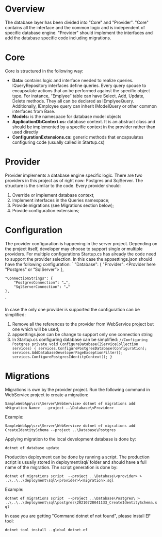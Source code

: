 # Overview

The database layer has been divided into "Core" and "Provider". "Core" contains all the interface and the common logic and is independent of specific database engine. "Provider" should implement the interfaces and add the database specific code including migrations.

# Core

Core is structured in the following way:
- **Data:** contains logic and interface needed to realize queries. IQueryRepository interfaces define queries. Every query spouse to encapsulate actions that an be performed against the specific object type. For instance, “Emplyee” table can have Select, Add, Update, Delete methods. They all can be declared as IEmplyeeQuery. Additionally, IEmployee query can inherit IModelQuery or other common interfaces from Base.
- **Models:** is the namespace for database model objects
- **ApplicationDbContext.cs:** database context. It is an abstract class and should be implemented by a specific context in the provider rather than used directly 
- **ConfigurationExtensions.cs:** generic methods that encapsulates configuring code (usually called in Startup.cs)

# Provider

Provider implements a database engine specific logic. There are two providers in this project as of right now: Postgres and SqlServer. The structure is the similar to the code. Every provider should:

1. Override or implement database context;
2. Implement interfaces in the Queries namespace;
3. Provide migrations (see Migrations section below);
4. Provide configuration extensions;

# Configuration

The provider configuration is happening in the server project. Depending on the project itself, developer may choose to support single or multiple providers. For multiple configurations Startup.cs has already the code need to support the provider selection. In this case the appsettings.json should have the following configuration:
`
    "Database": {
        "Provider": <Provider here "Postgres" or “SqlServer”>
    },

    "ConnectionStrings": {
        "PostgresConnection": "…",
        "SqlServerConnection": "…"
    },
`

In case the only one provider is supported the configuration can be simplified:
1. Remove all the references to the provider from WebService project but one which will be used;
2. appsettings.json can be change to support only one connection string
3. In Startup.cs configuring database can be simplified:
`
//Configuring Postgres
private void ConfigureDatabase(IServiceCollection services)
{
    services.ConfigurePostgresDatabase(Configuration);
    services.AddDatabaseDeveloperPageExceptionFilter();
    services.ConfigurePostgresIdentityContext();
}
`
# Migrations

Migrations is own by the provider project. Run the following command in WebService project to create a migration:

`SampleWebApp\src\Server\WebService> dotnet ef migrations add <Migration Name>  --project ..\Database\<Provider>`

Example:

`SampleWebApp\src\Server\WebService> dotnet ef migrations add CreateIdentitySchema --project ..\Database\Postgres`

Applying migration to the local development database is done by:

`dotnet ef database update`

Production deployment can be done by running a script. The production script is usually stored in deployment/sql/<provider> folder and should have a full name of the migration. The script generation is done by:

`dotnet ef migrations script  --project ..\Database\<provider> > ..\..\..\deployment\sql\<provider>\<migration>.sql`

Example:

`dotnet ef migrations script  --project ..\Database\Postgres\ > ..\..\..\deployment\sql\postgres\20210728041133_CreateIdentitySchema.sql`

In case you are getting "Command dotnet ef not found", please install EF tool:

`dotnet tool install --global dotnet-ef`

